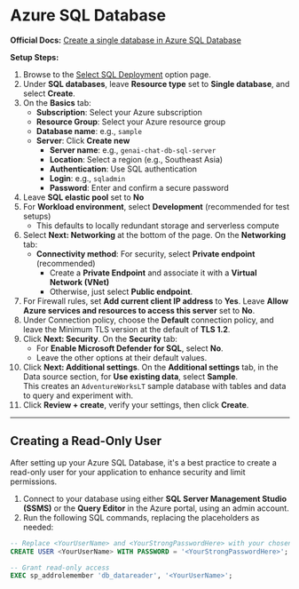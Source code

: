 # Azure SQL Database

**Official Docs:** [Create a single database in Azure SQL Database](https://learn.microsoft.com/en-us/azure/azure-sql/database/single-database-create-quickstart)

**Setup Steps:**
1. Browse to the [Select SQL Deployment](https://portal.azure.com/#create/Microsoft.AzureSQL) option page.
2. Under **SQL databases**, leave **Resource type** set to **Single database**, and select **Create**.
3. On the **Basics** tab:
   - **Subscription**: Select your Azure subscription
   - **Resource Group**: Select your Azure resource group
   - **Database name**: e.g., `sample`
   - **Server**: Click **Create new**
     - **Server name**: e.g., `genai-chat-db-sql-server`
     - **Location**: Select a region (e.g., Southeast Asia)
     - **Authentication**: Use SQL authentication
     - **Login**: e.g., `sqladmin`
     - **Password**: Enter and confirm a secure password
4. Leave **SQL elastic pool** set to **No**
5. For **Workload environment**, select **Development** (recommended for test setups)
   - This defaults to locally redundant storage and serverless compute
6. Select **Next: Networking** at the bottom of the page. On the **Networking** tab:
   - **Connectivity method**: For security, select **Private endpoint** (recommended)
     - Create a **Private Endpoint** and associate it with a **Virtual Network (VNet)**
     - Otherwise, just select **Public endpoint**.
7. For Firewall rules, set **Add current client IP address** to **Yes**. Leave **Allow Azure services and resources to access this server** set to **No**.
8. Under Connection policy, choose the **Default** connection policy, and leave the Minimum TLS version at the default of **TLS 1.2**.
9. Click **Next: Security**. On the **Security** tab:
   - For **Enable Microsoft Defender for SQL**, select **No**.
   - Leave the other options at their default values.
10. Click **Next: Additional settings**. On the **Additional settings** tab, in the Data source section, for **Use existing data**, select **Sample**.  
    This creates an `AdventureWorksLT` sample database with tables and data to query and experiment with.
11. Click **Review + create**, verify your settings, then click **Create**.

---

## Creating a Read-Only User

After setting up your Azure SQL Database, it's a best practice to create a read-only user for your application to enhance security and limit permissions.

1. Connect to your database using either **SQL Server Management Studio (SSMS)** or the **Query Editor** in the Azure portal, using an admin account.
2. Run the following SQL commands, replacing the placeholders as needed:

```sql
-- Replace <YourUserName> and <YourStrongPasswordHere> with your chosen username and secure password
CREATE USER <YourUserName> WITH PASSWORD = '<YourStrongPasswordHere>';

-- Grant read-only access
EXEC sp_addrolemember 'db_datareader', '<YourUserName>';
```